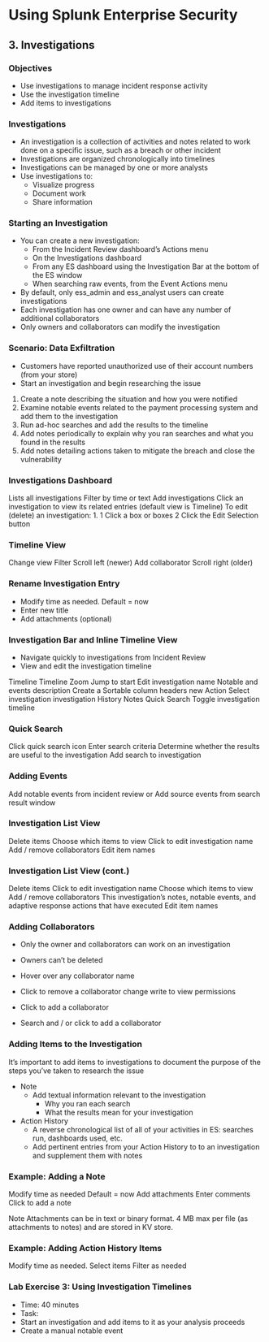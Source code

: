 # Using Splunk Enterprise Security

## 3. Investigations

### Objectives

- Use investigations to manage incident response activity
- Use the investigation timeline
- Add items to investigations

### Investigations

- An investigation is a collection of activities and notes related to work done on a specific issue, such as a breach or other incident
- Investigations are organized chronologically into timelines
- Investigations can be managed by one or more analysts
- Use investigations to:
  - Visualize progress
  - Document work
  - Share information

### Starting an Investigation

- You can create a new investigation:
  - From the Incident Review dashboard’s Actions menu
  - On the Investigations dashboard
  - From any ES dashboard using the Investigation Bar at the bottom of the ES window
  - When searching raw events, from the Event Actions menu
- By default, only ess_admin and ess_analyst users can create investigations
- Each investigation has one owner and can have any number of additional collaborators
- Only owners and collaborators can modify the investigation

### Scenario: Data Exfiltration

- Customers have reported unauthorized use of their account numbers (from your store)
- Start an investigation and begin researching the issue
1. Create a note describing the situation and how you were notified
2. Examine notable events related to the payment processing system and add them to the investigation
3. Run ad-hoc searches and add the results to the timeline
4. Add notes  periodically to explain why you ran searches and what you found in the results
5. Add notes detailing actions taken to mitigate the breach and close the vulnerability

### Investigations Dashboard

Lists all investigations
Filter by time or text
Add investigations
Click an investigation to view its related entries (default view is Timeline)
To edit (delete) an investigation: 1. 1 Click a box or boxes 2
Click the Edit Selection button

### Timeline View

Change view Filter
Scroll left (newer)
Add collaborator
Scroll right (older)

### Rename Investigation Entry

- Modify time as needed. Default = now
- Enter new title
- Add attachments (optional)

### Investigation Bar and Inline Timeline View

- Navigate quickly to investigations from Incident Review
- View and edit the investigation timeline

Timeline
Timeline Zoom
Jump to start
Edit investigation
name Notable and
events description
Create a
 Sortable column headers new
Action
Select investigation
investigation
History Notes
Quick Search
Toggle investigation timeline

### Quick Search

Click quick search icon
Enter search criteria
Determine whether the results are useful to the investigation
Add search to investigation

### Adding Events

Add notable events from incident review
or
Add source events from search result window

### Investigation List View

Delete items
Choose which items to view
Click to edit investigation name
Add / remove collaborators
Edit item names

### Investigation List View (cont.)

Delete items
Click to edit investigation name
Choose which items to view
Add / remove collaborators
This investigation’s notes, notable events, and adaptive response actions that have executed
Edit item names

### Adding Collaborators

- Only the owner and collaborators can work on an investigation
- Owners can’t be deleted

- Hover over any collaborator name
- Click to remove a collaborator change write to view permissions
- Click to add a collaborator
- Search and / or click to add a collaborator

### Adding Items to the Investigation

It’s important to add items to investigations to document the purpose of the steps you’ve taken to research the issue

- Note
  - Add textual information relevant to the investigation
    - Why you ran each search
    - What the results mean for your investigation
- Action History
  - A reverse chronological list of all of your activities in ES: searches run, dashboards used, etc.
  - Add pertinent entries from your Action History to to an investigation and supplement them with notes

### Example: Adding a Note

Modify time as needed Default = now
Add attachments
Enter comments
Click to add a note

Note
Attachments can be in text or binary format. 4 MB max per file (as attachments to notes) and are stored in KV store.

### Example: Adding Action History Items

Modify time as needed.
Select items
Filter as needed

### Lab Exercise 3: Using Investigation Timelines

- Time: 40 minutes
- Task:
- Start an investigation and add items to it as your analysis proceeds
- Create a manual notable event
